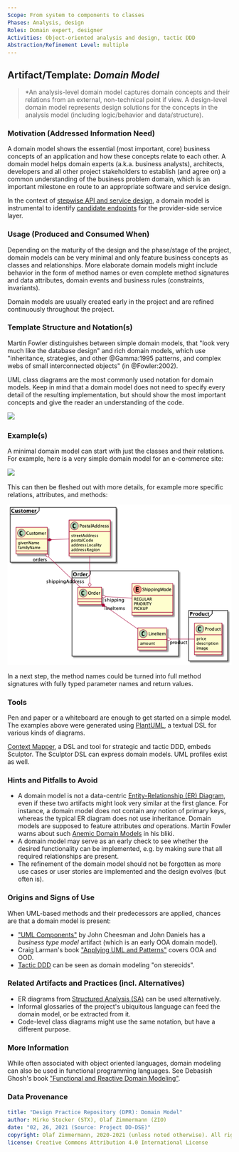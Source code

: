 ```yaml
---
Scope: From system to components to classes
Phases: Analysis, design 
Roles: Domain expert, designer 
Activities: Object-oriented analysis and design, tactic DDD 
Abstraction/Refinement Level: multiple 
---
```



Artifact/Template: *Domain Model*
---------------------------------

> *An analysis-level domain model captures domain concepts and their relations from an external, non-technical point if view. A design-level domain model represents design solutions for the concepts in the analysis model (including logic/behavior and data/structure).

### Motivation (Addressed Information Need) 
A domain model shows the essential (most important, core) business concepts of an application and how these concepts relate to each other. A domain model helps domain experts (a.k.a. business analysts), architects, developers and all other project stakeholders to establish (and agree on) a common understanding of the business problem domain, which is an important milestone en route to an appropriate software and service design.

In the context of [stepwise API and service design](../activities/SDPR-StepwiseServiceDesign.md), a domain model is instrumental to identify [candidate endpoints](SDPR-CandidateEndpointList.md) for the provider-side service layer. 


### Usage (Produced and Consumed When)
Depending on the maturity of the design and the phase/stage of the project, domain models can be very minimal and only feature business concepts as classes and relationships. More elaborate domain models might include behavior in the form of method names or even complete method signatures and data attributes, domain events and business rules (constraints, invariants).

Domain models are usually created early in the project and are refined continuously throughout the project. 


### Template Structure and Notation(s)
Martin Fowler distinguishes between simple domain models, that "look very much like the database design" and rich domain models, which use "inheritance, strategies, and other @Gamma:1995 patterns, and complex webs of small interconnected objects" (in @Fowler:2002). 

UML class diagrams are the most commonly used notation for domain models. Keep in mind that a domain model does not need to specify every detail of the resulting implementation, but should show the most important concepts and give the reader an understanding of the code. 

![](/artifact-templates//images/Domain-Model-Template.png)


### Example(s)
A minimal domain model can start with just the classes and their relations. For example, here is a very simple domain model for an e-commerce site:

![](/artifact-templates//images/Domain-Model-Simple.png)

This can then be fleshed out with more details, for example more specific relations, attributes, and methods:

![](/artifact-templates//images/Domain-Model-Elaborate.png)

In a next step, the method names could be turned into full method signatures with fully typed parameter names and return values.

### Tools
Pen and paper or a whiteboard are enough to get started on a simple model. The examples above were generated using [PlantUML](https://plantuml.com/class-diagram), a textual DSL for various kinds of diagrams.

[Context Mapper](https://contextmapper.org/docs/tactic-ddd/), a DSL and tool for strategic and tactic DDD, embeds Sculptor. The Sculptor DSL can express domain models. UML profiles exist as well.


### Hints and Pitfalls to Avoid

* A domain model is not a data-centric [Entity-Relationship (ER) Diagram](https://www.lucidchart.com/pages/er-diagrams), even if these two artifacts might look very similar at the first glance. For instance, a domain model does not contain any notion of primary keys, whereas the typical ER diagram does not use inheritance. Domain models are supposed to feature attributes *and* operations. Martin Fowler warns about such [Anemic Domain Models](https://www.martinfowler.com/bliki/AnemicDomainModel.html) in his bliki.
* A domain model may serve as an early check to see whether the desired functionality can be implemented, e.g. by making sure that all required relationships are present.
* The refinement of the domain model should not be forgotten as more use cases or user stories are implemented and the design evolves (but often is).


### Origins and Signs of Use
When UML-based methods and their predecessors are applied, chances are that a domain model is present:

* ["UML Components"](https://www.pearson.com/us/higher-education/program/Cheesman-UML-Components-A-Simple-Process-for-Specifying-Component-Based-Software/PGM319361.html) by John Cheesman and John Daniels has a *business type model* artifact (which is an early OOA domain model).
* Craig Larman's book ["Applying UML and Patterns"](https://www.craiglarman.com/wiki/index.php?title=Book_Applying_UML_and_Patterns) covers OOA and OOD. 
* [Tactic DDD](../activities/DPR-TacticDDD.md) can be seen as domain modeling "on stereoids".


### Related Artifacts and Practices (incl. Alternatives)

* ER diagrams from [Structured Analysis (SA)](https://en.wikipedia.org/wiki/Structured_analysis) can be used alternatively.
* Informal glossaries of the project's ubiquitous language can feed the domain model, or be extracted from it.
* Code-level class diagrams might use the same notation, but have a different purpose. 


### More Information
While often associated with object oriented languages, domain modeling can also be used in functional programming languages. See Debasish Ghosh's book ["Functional and Reactive Domain Modeling"](https://www.manning.com/books/functional-and-reactive-domain-modeling). 


### Data Provenance 

```yaml
title: "Design Practice Repository (DPR): Domain Model"
author: Mirko Stocker (STX), Olaf Zimmermann (ZIO)
date: "02, 26, 2021 (Source: Project DD-DSE)"
copyright: Olaf Zimmermann, 2020-2021 (unless noted otherwise). All rights reserved.
license: Creative Commons Attribution 4.0 International License
```

